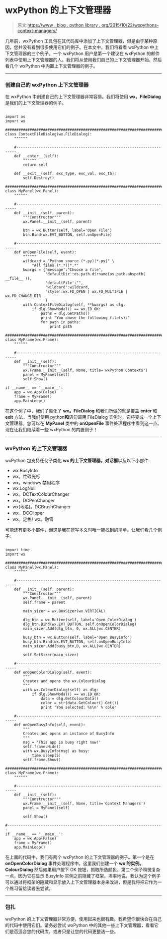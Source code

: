 # wxPython 的上下文管理器

> 原文:[https://www . blog . python library . org/2015/10/22/wxpythons-context-managers/](https://www.blog.pythonlibrary.org/2015/10/22/wxpythons-context-managers/)

几年前，wxPython 工具包在其代码库中添加了上下文管理器，但是由于某种原因，您并没有看到很多使用它们的例子。在本文中，我们将看看 wxPython 中上下文管理器的三个例子。一个 wxPython 用户是第一个建议在 wxPython 的邮件列表中使用上下文管理器的人。我们将从使用我们自己的上下文管理器开始，然后看几个 wxPython 中内置上下文管理器的例子。

* * *

### 创建自己的 wxPython 上下文管理器

在 wxPython 中创建自己的上下文管理器非常容易。我们将使用 **wx。FileDialog** 是我们的上下文管理器的例子。

```

import os
import wx

########################################################################
class ContextFileDialog(wx.FileDialog):
    """"""

    #----------------------------------------------------------------------
    def __enter__(self):
        """"""
        return self

    def __exit__(self, exc_type, exc_val, exc_tb):
        self.Destroy()

########################################################################
class MyPanel(wx.Panel):
    """"""

    #----------------------------------------------------------------------
    def __init__(self, parent):
        """Constructor"""
        wx.Panel.__init__(self, parent)

        btn = wx.Button(self, label='Open File')
        btn.Bind(wx.EVT_BUTTON, self.onOpenFile)

    #----------------------------------------------------------------------
    def onOpenFile(self, event):
        """"""
        wildcard = "Python source (*.py)|*.py|" \
            "All files (*.*)|*.*"
        kwargs = {'message':"Choose a file",
                  'defaultDir':os.path.dirname(os.path.abspath( __file__ )), 
                  'defaultFile':"",
                  'wildcard':wildcard,
                  'style':wx.FD_OPEN | wx.FD_MULTIPLE | wx.FD_CHANGE_DIR
                  }
        with ContextFileDialog(self, **kwargs) as dlg:
            if dlg.ShowModal() == wx.ID_OK:
                paths = dlg.GetPaths()
                print "You chose the following file(s):"
                for path in paths:
                    print path

########################################################################
class MyFrame(wx.Frame):
    """"""

    #----------------------------------------------------------------------
    def __init__(self):
        """Constructor"""
        wx.Frame.__init__(self, None, title='wxPython Contexts')
        panel = MyPanel(self)
        self.Show()

if __name__ == '__main__':
    app = wx.App(False)
    frame = MyFrame()
    app.MainLoop()

```

在这个例子中，我们子类化了 **wx。FileDialog** 和我们所做的就是覆盖 **__enter__** 和 **__exit__** 方法。当我们使用 python**和**语句调用 FileDialog 实例时，它将变成一个上下文管理器。您可以在 **MyPanel** 类中的 **onOpenFile** 事件处理程序中看到这一点。现在让我们继续看一些 wxPython 的内置例子！

* * *

### wxPython 的上下文管理器

wxPython 包支持任何子类化 **wx 的上下文管理器。对话框**以及以下小部件:

*   wx.BusyInfo
*   wx。忙碌光标
*   wx。windows 禁用程序
*   wx.LogNull
*   wx。DCTextColourChanger
*   wx。DCPenChanger
*   wx(地名)。DCBrushChanger
*   wx。DCClipper
*   wx。定格/ wx。融雪

可能还有更多小部件，但这是我在撰写本文时唯一能找到的清单。让我们看几个例子:

```

import time
import wx

########################################################################
class MyPanel(wx.Panel):
    """"""

    #----------------------------------------------------------------------
    def __init__(self, parent):
        """Constructor"""
        wx.Panel.__init__(self, parent)
        self.frame = parent

        main_sizer = wx.BoxSizer(wx.VERTICAL)

        dlg_btn = wx.Button(self, label='Open ColorDialog')
        dlg_btn.Bind(wx.EVT_BUTTON, self.onOpenColorDialog)
        main_sizer.Add(dlg_btn, 0, wx.ALL|wx.CENTER)

        busy_btn = wx.Button(self, label='Open BusyInfo')
        busy_btn.Bind(wx.EVT_BUTTON, self.onOpenBusyInfo)
        main_sizer.Add(busy_btn,0, wx.ALL|wx.CENTER)

        self.SetSizer(main_sizer)

    #----------------------------------------------------------------------
    def onOpenColorDialog(self, event):
        """
        Creates and opens the wx.ColourDialog
        """
        with wx.ColourDialog(self) as dlg:
            if dlg.ShowModal() == wx.ID_OK:
                data = dlg.GetColourData()
                color = str(data.GetColour().Get())
                print 'You selected: %s\n' % color

    #----------------------------------------------------------------------
    def onOpenBusyInfo(self, event):
        """
        Creates and opens an instance of BusyInfo
        """
        msg = 'This app is busy right now!'
        self.frame.Hide()
        with wx.BusyInfo(msg) as busy:
            time.sleep(5)
        self.frame.Show()

########################################################################
class MyFrame(wx.Frame):
    """"""

    #----------------------------------------------------------------------
    def __init__(self):
        """Constructor"""
        wx.Frame.__init__(self, None, title='Context Managers')
        panel = MyPanel(self)

        self.Show()

#----------------------------------------------------------------------
if __name__ == '__main__':
    app = wx.App(False)
    frame = MyFrame()
    app.MainLoop()

```

在上面的代码中，我们有两个 wxPython 的上下文管理器的例子。第一个是在 **onOpenColorDialog** 事件处理程序中。这里我们创建一个 **wx 的实例。ColourDialog** 然后如果用户按下 OK 按钮，抓取所选颜色。第二个例子稍微复杂一点，因为它在显示 BusyInfo 实例之前隐藏了框架。坦率地说，我认为这个例子可以通过将框架的隐藏和显示放入上下文管理器本身来改进，但是我将把它作为一个练习留给读者去尝试。

* * *

### 包扎

wxPython 的上下文管理器非常方便，使用起来也很有趣。我希望你很快会在自己的代码中使用它们。请务必尝试 wxPython 中的其他一些上下文管理器，看看它们是否适合您的代码库，或者只是让您的代码更整洁一些。